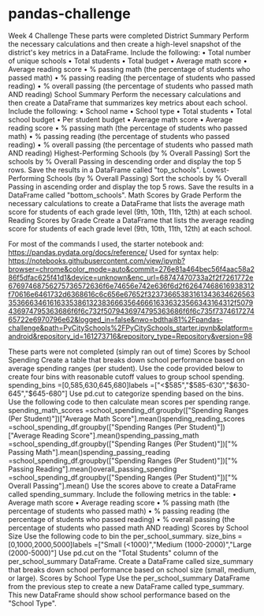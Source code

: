 # pandas-challenge
Week 4 Challenge
These parts were completed
District Summary
Perform the necessary calculations and then create a high-level snapshot of the district's key metrics in a DataFrame.
Include the following:
• Total number of unique schools
• Total students
• Total budget
• Average math score
• Average reading score
• % passing math (the percentage of students who passed math)
• % passing reading (the percentage of students who passed reading)
• % overall passing (the percentage of students who passed math AND reading)
School Summary
Perform the necessary calculations and then create a DataFrame that summarizes key metrics about each school.
Include the following:
• School name
• School type
• Total students
• Total school budget
• Per student budget
• Average math score
• Average reading score
• % passing math (the percentage of students who passed math)
• % passing reading (the percentage of students who passed reading)
• % overall passing (the percentage of students who passed math AND reading)
Highest-Performing Schools (by % Overall Passing)
Sort the schools by % Overall Passing in descending order and display the top 5 rows.
Save the results in a DataFrame called "top_schools".
Lowest-Performing Schools (by % Overall Passing)
Sort the schools by % Overall Passing in ascending order and display the top 5 rows.
Save the results in a DataFrame called "bottom_schools".
Math Scores by Grade
Perform the necessary calculations to create a DataFrame that lists the average math score for students of each grade level (9th, 10th, 11th, 12th) at each school.
Reading Scores by Grade
Create a DataFrame that lists the average reading score for students of each grade level (9th, 10th, 11th, 12th) at each school.

For most of the commands I used, the starter notebook and:
https://pandas.pydata.org/docs/reference/
Used for syntax help:
https://notebooks.githubusercontent.com/view/ipynb?browser=chrome&color_mode=auto&commit=276e81a464bec56f4aac58a286f5dfac625f41d1&device=unknown&enc_url=68747470733a2f2f7261772e67697468756275736572636f6e74656e742e636f6d2f62647468616938312f70616e6461732d6368616c6c656e67652f323736653831613436346265633536663461616335386132383666356466616336323566343164312f5079436974795363686f6f6c732f5079436974795363686f6f6c735f737461727465722e6970796e62&logged_in=false&nwo=bdthai81%2Fpandas-challenge&path=PyCitySchools%2FPyCitySchools_starter.ipynb&platform=android&repository_id=161273716&repository_type=Repository&version=98

These parts were not completed (simply ran out of time)
Scores by School Spending
Create a table that breaks down school performance based on average spending ranges (per student).
Use the code provided below to create four bins with reasonable cutoff values to group school spending.
spending_bins =[0,585,630,645,680]labels =["<$585","$585-630","$630-645","$645-680"]
Use pd.cut to categorize spending based on the bins.
Use the following code to then calculate mean scores per spending range.
spending_math_scores =school_spending_df.groupby(["Spending Ranges (Per Student)"])["Average Math Score"].mean()spending_reading_scores =school_spending_df.groupby(["Spending Ranges (Per Student)"])["Average Reading Score"].mean()spending_passing_math =school_spending_df.groupby(["Spending Ranges (Per Student)"])["% Passing Math"].mean()spending_passing_reading =school_spending_df.groupby(["Spending Ranges (Per Student)"])["% Passing Reading"].mean()overall_passing_spending =school_spending_df.groupby(["Spending Ranges (Per Student)"])["% Overall Passing"].mean()
Use the scores above to create a DataFrame called spending_summary.
Include the following metrics in the table:
• Average math score
• Average reading score
• % passing math (the percentage of students who passed math)
• % passing reading (the percentage of students who passed reading)
• % overall passing (the percentage of students who passed math AND reading)
Scores by School Size
Use the following code to bin the per_school_summary.
size_bins =[0,1000,2000,5000]labels =["Small (<1000)","Medium (1000-2000)","Large (2000-5000)"]
Use pd.cut on the "Total Students" column of the per_school_summary DataFrame.
Create a DataFrame called size_summary that breaks down school performance based on school size (small, medium, or large).
Scores by School Type
Use the per_school_summary DataFrame from the previous step to create a new DataFrame called type_summary.
This new DataFrame should show school performance based on the "School Type".
